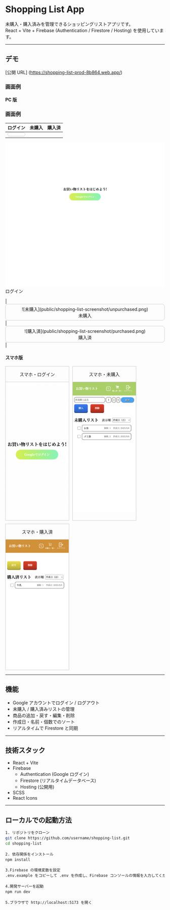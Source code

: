 # Shopping List App

未購入・購入済みを管理できるショッピングリストアプリです。  
React + Vite + Firebase (Authentication / Firestore / Hosting) を使用しています。

---

## デモ

[公開 URL]
(https://shopping-list-prod-8b864.web.app/)

### 画面例

#### PC 版

### 画面例

| ログイン | 未購入 | 購入済 |
|---------|--------|--------|
| <div style="border:1px solid #ccc; border-radius:8px; padding:5px; text-align:center;">
  ![ログイン](public/shopping-list-screenshot/login.png)<br>ログイン
  </div> | <div style="border:1px solid #ccc; border-radius:8px; padding:5px; text-align:center;">
  ![未購入](public/shopping-list-screenshot/unpurchased.png)<br>未購入
  </div> | <div style="border:1px solid #ccc; border-radius:8px; padding:5px; text-align:center;">
  ![購入済](public/shopping-list-screenshot/purchased.png)<br>購入済
  </div> |



#### スマホ版

<div style="display: flex; gap: 10px; flex-wrap: wrap;">
  <div style="border: solid 1px #ccc; text-align: center">
     <p>スマホ・ログイン</p>
      <div style="border-top: solid 1px #ccc;">
        <img src="public/shopping-list-screenshot/smartphone_login.png" alt="スマホ・ログイン" width="200">
      </div>
  </div> 
  <div style="border: solid 1px #ccc; text-align: center">
     <p>スマホ・未購入</p>
      <div style="border-top: solid 1px #ccc;">
        <img src="public/shopping-list-screenshot/smartphone_unpurchased.png" alt="スマホ・未購入" width="200">
      </div>
  </div> 
  <div style="border: solid 1px #ccc; text-align: center">
     <p>スマホ・購入済</p>
       <div style="border-top: solid 1px #ccc;">
        <img src="public/shopping-list-screenshot/smartphone_purchased.png" alt="スマホ・購入済" width="200">
      </div>
  </div> 
</div>

---

## 機能

- Google アカウントでログイン / ログアウト
- 未購入 / 購入済みリストの管理
- 商品の追加・戻す・編集・削除
- 作成日・名前・個数でのソート
- リアルタイムで Firestore と同期

---

## 技術スタック

- React + Vite
- Firebase
  - Authentication (Google ログイン)
  - Firestore (リアルタイムデータベース)
  - Hosting (公開用)
- SCSS
- React Icons

---

## ローカルでの起動方法

```bash
1. リポジトリをクローン
git clone https://github.com/username/shopping-list.git
cd shopping-list

2. 依存関係をインストール
npm install

3.Firebase の環境変数を設定
.env.example をコピーして .env を作成し、Firebase コンソールの情報を入力してください。

4.開発サーバーを起動
npm run dev

5.ブラウザで http://localhost:5173 を開く
```
